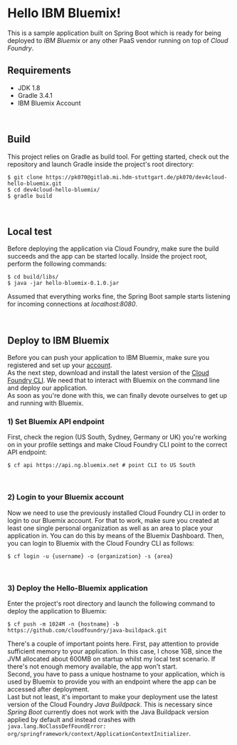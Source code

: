 # Hello IBM Bluemix!

This is a sample application built on Spring Boot which is ready for
being deployed to *IBM Bluemix* or any other PaaS vendor running on top
of *Cloud Foundry*.
<br/>

## Requirements

* JDK 1.8
* Gradle 3.4.1
* IBM Bluemix Account
<br/>

## Build

This project relies on Gradle as build tool. For getting started, check
out the repository and launch Gradle inside the project's root directory:

```
$ git clone https://pk070@gitlab.mi.hdm-stuttgart.de/pk070/dev4cloud-hello-bluemix.git
$ cd dev4cloud-hello-bluemix/
$ gradle build
```
<br/>


## Local test

Before deploying the application via Cloud Foundry, make sure the build
succeeds and the app can be started locally. Inside the project root, perform
the following commands:

```
$ cd build/libs/
$ java -jar hello-bluemix-0.1.0.jar
```

Assumed that everything works fine, the Spring Boot sample starts 
listening for incoming connections at *localhost:8080*.

<br/>


## Deploy to IBM Bluemix

Before you can push your application to IBM Bluemix, make sure you
registered and set up your [account](https://www.ibm.com/cloud-computing/bluemix/).  
As the next step, download and install the 
latest version of the [Cloud Foundry CLI](https://github.com/cloudfoundry/cli/releases).
We need that to interact with Bluemix on the command line and deploy
our application.   
As soon as you're done with this, we can finally devote ourselves to get
up and running with Bluemix.
<br/>


### 1) Set Bluemix API endpoint
First, check the region (US South, Sydney, Germany or UK) you're working on in your profile
settings and make Cloud Foundry CLI point to the correct API endpoint:

```
$ cf api https://api.ng.bluemix.net # point CLI to US South
```
<br/>


### 2) Login to your Bluemix account
Now we need to use the previously installed Cloud Foundry CLI in order to login
to our Bluemix account. For that to work, make sure you created at least
one single personal organization as well as an area to place your application in. You can do
this by means of the Bluemix Dashboard.
Then, you can login to Bluemix with the Cloud Foundry CLI as follows:

```
$ cf login -u {username} -o {organization} -s {area}
```
<br/>


### 3) Deploy the Hello-Bluemix application

Enter the project's root directory and launch the following command to deploy the 
application to Bluemix:

```
$ cf push -m 1024M -n {hostname} -b https://github.com/cloudfoundry/java-buildpack.git 
```

There's a couple of important points here. First, pay attention to provide sufficient memory
to your application. In this case, I chose 1GB, since the JVM allocated about 600MB on startup
whilst my local test scenario. If there's not enough memory available, the app won't start.  
Second, you have to pass a unique hostname to your application, which is used by Bluemix to
provide you with an endpoint where the app can be accessed after deployment.  
Last but not least, it's important to make your deployment use the latest version of the
Cloud Foundry *Java Buildpack*. This is necessary since *Spring Boot* currently does not work
with the Java Buildpack version applied by default and instead crashes with 
`java.lang.NoClassDefFoundError: org/springframework/context/ApplicationContextInitializer`.


